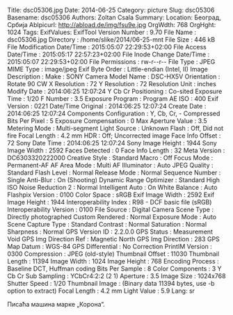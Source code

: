 Title: dsc05306.jpg
Date: 2014-06-25
Category: picture
Slug: dsc05306
Basename: dsc05306
Authors: Zoltan Csala
Summary:
Location: Београд, Србија
Ablpicurl: http://abload.de/img/fsu9e.jpg
OrgWdth: 768
OrgHght: 1024
Tags:
ExifValues: ExifTool Version Number : 9.70
            File Name : dsc05306.jpg
            Directory : /home/slike/2014/06-25-mnt
            File Size : 446 kB
            File Modification Date/Time : 2015:05:07 22:29:53+02:00
            File Access Date/Time : 2015:05:17 22:57:23+02:00
            File Inode Change Date/Time : 2015:05:07 22:29:53+02:00
            File Permissions : rw-r--r--
            File Type : JPEG
            MIME Type : image/jpeg
            Exif Byte Order : Little-endian (Intel, II)
            Image Description :
            Make : SONY
            Camera Model Name : DSC-HX5V
            Orientation : Rotate 90 CW
            X Resolution : 72
            Y Resolution : 72
            Resolution Unit : inches
            Modify Date : 2014:06:25 12:07:24
            Y Cb Cr Positioning : Co-sited
            Exposure Time : 1/20
            F Number : 3.5
            Exposure Program : Program AE
            ISO : 400
            Exif Version : 0221
            Date/Time Original : 2014:06:25 12:07:24
            Create Date : 2014:06:25 12:07:24
            Components Configuration : Y, Cb, Cr, -
            Compressed Bits Per Pixel : 5
            Exposure Compensation : 0
            Max Aperture Value : 3.5
            Metering Mode : Multi-segment
            Light Source : Unknown
            Flash : Off, Did not fire
            Focal Length : 4.2 mm
            HDR : Off; Uncorrected image
            Face Info Offset : 72
            Sony Date Time : 2014:06:25 12:07:24
            Sony Image Height : 1944
            Sony Image Width : 2592
            Faces Detected : 0
            Face Info Length : 32
            Meta Version : DC6303320222000
            Creative Style : Standard
            Macro : Off
            Focus Mode : Permanent-AF
            AF Area Mode : Multi
            AF Illuminator : Auto
            JPEG Quality : Standard
            Flash Level : Normal
            Release Mode : Normal
            Sequence Number : Single
            Anti-Blur : On (Shooting)
            Dynamic Range Optimizer : Standard
            High ISO Noise Reduction 2 : Normal
            Intelligent Auto : On
            White Balance : Auto
            Flashpix Version : 0100
            Color Space : sRGB
            Exif Image Width : 2592
            Exif Image Height : 1944
            Interoperability Index : R98 - DCF basic file (sRGB)
            Interoperability Version : 0100
            File Source : Digital Camera
            Scene Type : Directly photographed
            Custom Rendered : Normal
            Exposure Mode : Auto
            Scene Capture Type : Standard
            Contrast : Normal
            Saturation : Normal
            Sharpness : Normal
            GPS Version ID : 2.2.0.0
            GPS Status : Measurement Void
            GPS Img Direction Ref : Magnetic North
            GPS Img Direction : 283
            GPS Map Datum : WGS-84
            GPS Differential : No Correction
            PrintIM Version : 0300
            Compression : JPEG (old-style)
            Thumbnail Offset : 11030
            Thumbnail Length : 11394
            Image Width : 1024
            Image Height : 768
            Encoding Process : Baseline DCT, Huffman coding
            Bits Per Sample : 8
            Color Components : 3
            Y Cb Cr Sub Sampling : YCbCr4:2:2 (2 1)
            Aperture : 3.5
            Image Size : 1024x768
            Shutter Speed : 1/20
            Thumbnail Image : (Binary data 11394 bytes, use -b option to extract)
            Focal Length : 4.2 mm
            Light Value : 5.9
Lang: sr

Писаћа машина марке „Корона“.
